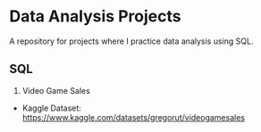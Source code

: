# Data Analysis Projects
A repository for projects where I practice data analysis using SQL.

## SQL
1. Video Game Sales 
- Kaggle Dataset: https://www.kaggle.com/datasets/gregorut/videogamesales
